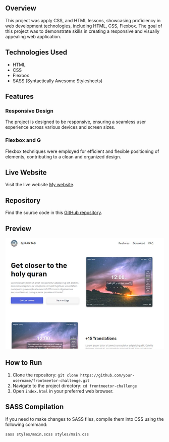 ## Overview
This project was apply CSS, and HTML lessons, showcasing proficiency in web development technologies, including HTML, CSS, Flexbox. The goal of this project was to demonstrate skills in creating a responsive and visually appealing web application.

## Technologies Used
- HTML
- CSS
- Flexbox
- SASS (Syntactically Awesome Stylesheets)

## Features
### Responsive Design
The project is designed to be responsive, ensuring a seamless user experience across various devices and screen sizes.

### Flexbox and G
Flexbox  techniques were employed for efficient and flexible positioning of elements, contributing to a clean and organized design.

## Live Website
Visit the live website [My website](https://mahmoudwafdy.github.io/Quran-Tab/).

## Repository
Find the source code in this [GitHub repository](https://github.com/MahmoudWafdy/Quran-Tab).

## Preview
![website photo](./images/Capture1.JPG) 

## How to Run
1. Clone the repository: `git clone https://github.com/your-username/frontmeetor-challenge.git`
2. Navigate to the project directory: `cd frontmeetor-challenge`
3. Open `index.html` in your preferred web browser.

## SASS Compilation
If you need to make changes to SASS files, compile them into CSS using the following command:
```bash
sass styles/main.scss styles/main.css
